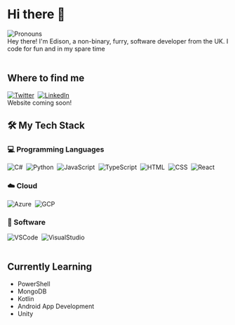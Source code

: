 # Hi there 👋
![Pronouns](https://img.shields.io/badge/pronouns-they%2Fthem-informational?style=for-the-badge&labelColor=F6F8FA)
&nbsp;
</br>
Hey there! I'm Edison, a non-binary, furry, software developer from the UK. I code for fun and in my spare time
</br>
</br>

## Where to find me
[![Twitter](https://img.shields.io/badge/Twitter-F6F8FA?style=for-the-badge&logo=X&logoColor=000000)](https://twitter.com/edisonthefox)&nbsp;
[![LinkedIn](https://img.shields.io/badge/-LinkedIn-F6F8FA?style=for-the-badge&logo=linkedin&logoColor=0A66C2)](https://www.linkedin.com/in/stanley-s-york/)&nbsp;
</br>
Website coming soon!

## 🛠 My Tech Stack
### 💻 Programming Languages  
![C#](https://img.shields.io/badge/-C%23-F6F8FA?style=for-the-badge&logo=csharp&logoColor=512BD4)&nbsp;
![Python](https://img.shields.io/badge/-Python-F6F8FA?style=for-the-badge&logo=python&logoColor=3776AB)&nbsp;
![JavaScript](https://img.shields.io/badge/-JavaScript-F6F8FA?style=for-the-badge&logo=JavaScript&logoColor=F7DF1E)&nbsp;
![TypeScript](https://img.shields.io/badge/-TypeScript-F6F8FA?style=for-the-badge&logo=TypeScript&logoColor=3178C6)&nbsp;
![HTML](https://img.shields.io/badge/-HTML-F6F8FA?style=for-the-badge&logo=html5&logoColor=E34F26)&nbsp;
![CSS](https://img.shields.io/badge/-CSS-F6F8FA?style=for-the-badge&logo=css3&logoColor=1572B6)&nbsp;
![React](https://img.shields.io/badge/-React-F6F8FA?style=for-the-badge&logo=react&logoColor=61DAFB)&nbsp;

### ☁️ Cloud
![Azure](https://img.shields.io/badge/-Microsoft%20Azure-F6F8FA?style=for-the-badge&logo=microsoftazure&logoColor=0078D4)&nbsp;
![GCP](https://img.shields.io/badge/-GCP-F6F8FA?style=for-the-badge&logo=googlecloud&logoColor=4285F4)&nbsp;
### 💾 Software
![VSCode](https://img.shields.io/badge/-VS%20Code-F6F8FA?style=for-the-badge&logo=visualstudiocode&logoColor=007AAC)&nbsp;
![VisualStudio](https://img.shields.io/badge/-Visual%20Studio-F6F8FA?style=for-the-badge&logo=visualstudio&logoColor=5C2D91)&nbsp;
</br>
</br>

## Currently Learning
- PowerShell
- MongoDB
- Kotlin
- Android App Development
- Unity
<!--
**EdisonTheFox/EdisonTheFox** is a ✨ _special_ ✨ repository because its `README.md` (this file) appears on your GitHub profile.

Here are some ideas to get you started:

- 🔭 I’m currently working on ...
- 🌱 I’m currently learning ...
- 👯 I’m looking to collaborate on ...
- 🤔 I’m looking for help with ...
- 💬 Ask me about ...
- 📫 How to reach me: ...
- 😄 Pronouns: ...
- ⚡ Fun fact: ...
-->
